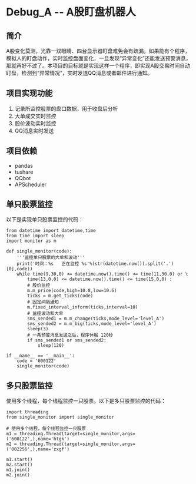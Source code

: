 # Debug_A -- A股盯盘机器人

## 简介

A股变化莫测，光靠一双眼睛、四台显示器盯盘难免会有疏漏。如果能有个程序，
模拟人的盯盘动作，实时监控盘面变化，一旦发现“异常变化”还能发送预警消息，
那就再好不过了。本项目的目标就是实现这样一个程序，即实现A股交易时间自动
盯盘，检测到“异常情况”，实时发送QQ消息或者邮件进行通知。

## 项目实现功能

1. 记录所监控股票的盘口数据，用于收盘后分析
2. 大单成交实时监控
3. 股价波动实时监控
4. QQ消息实时发送

## 项目依赖

- pandas
- tushare
- QQbot
- APScheduler

## 单只股票监控
以下是实现单只股票监控的代码：
	
	from datetime import datetime,time
	from time import sleep
	import monitor as m

	def single_monitor(code):
	    '''监控单只股票的大单和波动'''
	    print('时间：%s   正在监控 %s'%(str(datetime.now()).split('.')[0],code))
	    while time(9,30,0) <= datetime.now().time() <= time(11,30,0) or \
	        time(13,0,0) <= datetime.now().time() <= time(15,0,0) :
	        # 股价监控
	        m.m_price(code,high=10.8,low=10.6)
	        ticks = m.get_ticks(code)
	        # 固定间隔通知
	        m.fixed_interval_inform(ticks,interval=10)
	        # 监控波动和大单
	        sms_sended1 = m.m_change(ticks,mode_level='level_A')
	        sms_sended2 = m.m_big(ticks,mode_level='level_A')
	        sleep(3)
	        # 一条预警消息发送之后，程序休眠 120秒
	        if sms_sended1 or sms_sended2:
	            sleep(120)
	        
	if __name__ == '__main__':
		code = '600122'
		single_monitor(code)


## 多只股票监控
使用多个线程，每个线程监控一只股票。以下是多只股票监控的代码：

	import threading
	from single_monitor import single_monitor

	# 使用多个线程，每个线程监控一只股票
	m1 = threading.Thread(target=single_monitor,args=('600122',),name='htgk')
	m2 = threading.Thread(target=single_monitor,args=('002256',),name='zxgf')

	m1.start()
	m2.start()
	m1.join()
	m2.join()